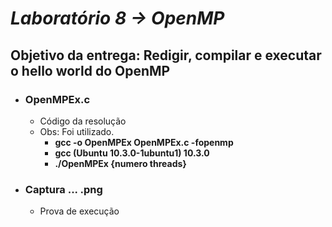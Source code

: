 # <b>_Laboratório 8 → OpenMP_</b>

## Objetivo da entrega: Redigir, compilar e executar o hello world do OpenMP

* ### OpenMPEx.c
    - Código da resolução 
    - Obs: Foi utilizado.
      - **gcc -o OpenMPEx OpenMPEx.c -fopenmp**
      - **gcc (Ubuntu 10.3.0-1ubuntu1) 10.3.0**
      - **./OpenMPEx {numero threads}**

* ### Captura ... .png
    - Prova de execução